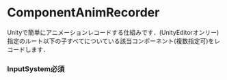# ComponentAnimRecorder
Unityで簡単にアニメーションレコードする仕組みです．(UnityEditorオンリー)  
指定のルート以下の子すべてについている該当コンポーネント(複数指定可)をレコードします．
### **InputSystem必須**

